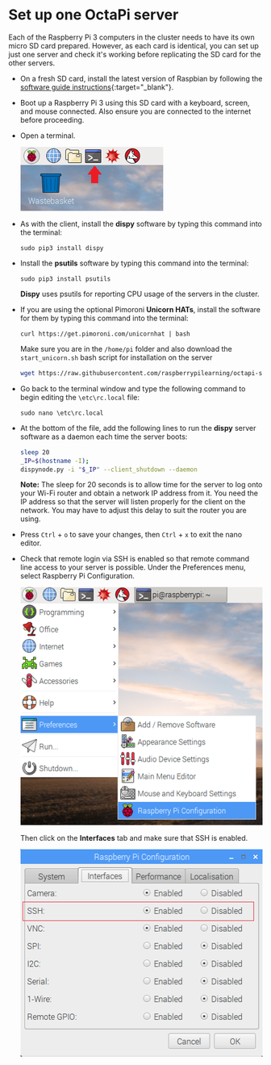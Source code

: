 # Set up one OctaPi server

Each of the Raspberry Pi 3 computers in the cluster needs to have its own micro SD card prepared. However, as each card is identical, you can set up just one server and check it's working before replicating the SD card for the other servers.

- On a fresh SD card, install the latest version of Raspbian by following the [software guide instructions](https://www.raspberrypi.org/learning/software-guide/quickstart/){:target="_blank"}.

- Boot up a Raspberry Pi 3 using this SD card with a keyboard, screen, and mouse connected. Also ensure you are connected to the internet before proceeding.

- Open a terminal.

    ![Open a terminal](images/terminal.png)

- As with the client, install the **dispy** software by typing this command into the terminal:

    ```
    sudo pip3 install dispy
    ```

- Install the **psutils** software by typing this command into the terminal:

    ```
    sudo pip3 install psutils
    ```

    **Dispy** uses psutils for reporting CPU usage of the servers in the cluster.


- If you are using the optional Pimoroni **Unicorn HATs**, install the software for them by typing this command into the terminal:

    ```
    curl https://get.pimoroni.com/unicornhat | bash
    ```

    Make sure you are in the `/home/pi` folder and also download the `start_unicorn.sh` bash script for installation on the server

    ```bash
    wget https://raw.githubusercontent.com/raspberrypilearning/octapi-setup/server/start_unicorn.sh
    ```

- Go back to the terminal window and type the following command to begin editing the `\etc\rc.local` file:

    ```
    sudo nano \etc\rc.local
    ```

- At the bottom of the file, add the following lines to run the **dispy** server software as a daemon each time the server boots:

    ```bash
    sleep 20
    _IP=$(hostname -I);
    dispynode.py -i "$_IP" --client_shutdown --daemon
    ```

    **Note:** The sleep for 20 seconds is to allow time for the server to log onto your Wi-Fi router and obtain a network IP address from it. You need the IP address so that the server will listen properly for the client on the network. You may have to adjust this delay to suit the router you are using.

- Press `Ctrl` + `o` to save your changes, then `Ctrl` + `x` to exit the nano editor.

- Check that remote login via SSH is enabled so that remote command line access to your server is possible. Under the Preferences menu, select Raspberry Pi Configuration.

    ![Enable SSH](images/enable-ssh1.png)

    Then click on the **Interfaces** tab and make sure that SSH is enabled.

    ![Enable SSH](images/enable-ssh.png)
